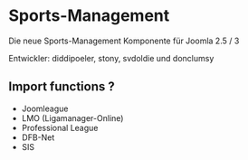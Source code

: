 Sports-Management
================

Die neue Sports-Management Komponente für Joomla 2.5 / 3

Entwickler: diddipoeler, stony, svdoldie und donclumsy

Import functions ?
---------------------
* Joomleague
* LMO (Ligamanager-Online)
* Professional League
* DFB-Net
* SIS 
